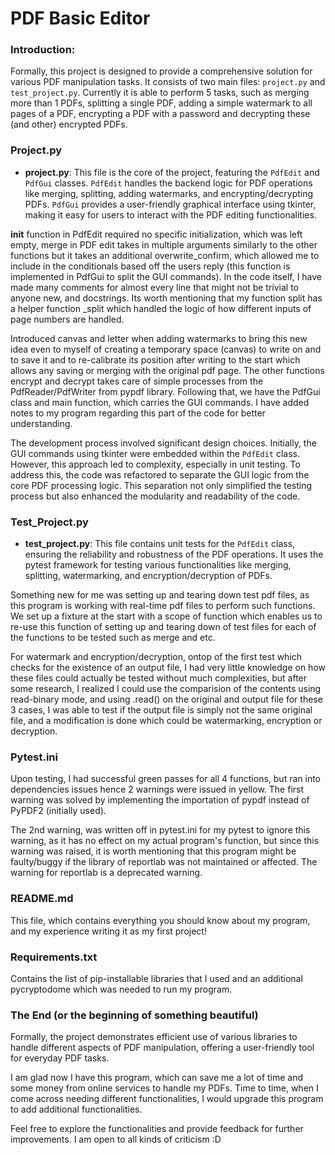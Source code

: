 # PDF Basic Editor

### Introduction:
Formally, this project is designed to provide a comprehensive solution for various PDF manipulation tasks. It consists of two main files: `project.py` and `test_project.py`. Currently it is able to perform 5 tasks, such as merging more than 1 PDFs, splitting a single PDF, adding a simple watermark to all pages of a PDF, encrypting a PDF with a password and decrypting these (and other) encrypted PDFs. 

### Project.py

- **project.py**: This file is the core of the project, featuring the `PdfEdit` and `PdfGui` classes. `PdfEdit` handles the backend logic for PDF operations like merging, splitting, adding watermarks, and encrypting/decrypting PDFs. `PdfGui` provides a user-friendly graphical interface using tkinter, making it easy for users to interact with the PDF editing functionalities.

__init__ function in PdfEdit required no specific initialization, which was left empty, merge in PDF edit takes in multiple arguments similarly to the other functions but it takes an additional overwrite_confirm, which allowed me to include in the conditionals based off the users reply (this function is implemented in PdfGui to split the GUI commands). In the code itself, I have made many comments for almost every line that might not be trivial to anyone new, and docstrings. Its worth mentioning that my function split has a helper function _split which handled the logic of how different inputs of page numbers are handled. 

Introduced canvas and letter when adding watermarks to bring this new idea even to myself of creating a temporary space (canvas) to write on and to save it and to re-calibrate its position after writing to the start which allows any saving or merging with the original pdf page. The other functions encrypt and decrypt takes care of simple processes from the PdfReader/PdfWriter from pypdf library. Following that, we have the PdfGui class and main function, which carries the GUI commands. I have added notes to my program regarding this part of the code for better understanding.

The development process involved significant design choices. Initially, the GUI commands using tkinter were embedded within the `PdfEdit` class. However, this approach led to complexity, especially in unit testing. To address this, the code was refactored to separate the GUI logic from the core PDF processing logic. This separation not only simplified the testing process but also enhanced the modularity and readability of the code. 

### Test_Project.py

- **test_project.py**: This file contains unit tests for the `PdfEdit` class, ensuring the reliability and robustness of the PDF operations. It uses the pytest framework for testing various functionalities like merging, splitting, watermarking, and encryption/decryption of PDFs.

Something new for me was setting up and tearing down test pdf files, as this program is working with real-time pdf files to perform such functions. We set up a fixture at the start with a scope of function which enables us to re-use this function of setting up and tearing down of test files for each of the functions to be tested such as merge and etc. 

For watermark and encryption/decryption, ontop of the first test which checks for the existence of an output file, I had very little knowledge on how these files could actually be tested without much complexities, but after some research, I realized I could use the comparision of the contents using read-binary mode, and using .read() on the original and output file for these 3 cases, I was able to test if the output file is simply not the same original file, and a modification is done which could be watermarking, encryption or decryption. 

### Pytest.ini

Upon testing, I had successful green passes for all 4 functions, but ran into dependencies issues hence 2 warnings were issued in yellow. The first warning was solved by implementing the importation of pypdf instead of PyPDF2 (initially used). 

The 2nd warning, was written off in pytest.ini for my pytest to ignore this warning, as it has no effect on my actual program's function, but since this warning was raised, it is worth mentioning that this program might be faulty/buggy if the library of reportlab was not maintained or affected. The warning for reportlab is a deprecated warning.

### README.md

This file, which contains everything you should know about my program, and my experience writing it as my first project!

### Requirements.txt

Contains the list of pip-installable libraries that I used and an additional pycryptodome which was needed to run my program. 

### The End (or the beginning of something beautiful)

Formally, the project demonstrates efficient use of various libraries to handle different aspects of PDF manipulation, offering a user-friendly tool for everyday PDF tasks. 

I am glad now I have this program, which can save me a lot of time and some money from online services to handle my PDFs. Time to time, when I come across needing different functionalities, I would upgrade this program to add additional functionalities. 

Feel free to explore the functionalities and provide feedback for further improvements. I am open to all kinds of criticism :D
